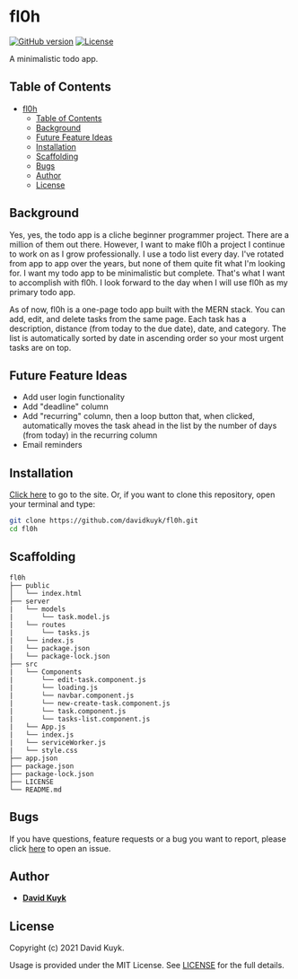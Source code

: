 # fl0h

[![GitHub version](https://img.shields.io/badge/version-v1.0.0-blue.svg)](https://github.com/davidkuyk/fl0h)
[![License](https://img.shields.io/github/license/davidkuyk/fl0h.svg)](https://github.com/davidkuyk/fl0h/blob/main/LICENSE)

A minimalistic todo app.

## Table of Contents

- [fl0h](#fl0h)
  - [Table of Contents](#table-of-contents)
  - [Background](#background)
  - [Future Feature Ideas](#future-feature-ideas)
  - [Installation](#installation)
  - [Scaffolding](#scaffolding)
  - [Bugs](#bugs)
  - [Author](#author)
  - [License](#license)

## Background

Yes, yes, the todo app is a cliche beginner programmer project. There are a million of them out there. However, I want to make fl0h a project I continue to work on as I grow professionally. I use a todo list every day. I've rotated from app to app over the years, but none of them quite fit what I'm looking for. I want my todo app to be minimalistic but complete. That's what I want to accomplish with fl0h. I look forward to the day when I will use fl0h as my primary todo app.

As of now, fl0h is a one-page todo app built with the MERN stack. You can add, edit, and delete tasks from the same page. Each task has a description, distance (from today to the due date), date, and category. The list is automatically sorted by date in ascending order so your most urgent tasks are on top.

## Future Feature Ideas

- Add user login functionality
- Add "deadline" column
- Add "recurring" column, then a loop button that, when clicked, automatically moves the task ahead in the list by the number of days (from today) in the recurring column
- Email reminders

## Installation

[Click here](http://fl0h.herokuapp.com/) to go to the site. Or, if you want to clone this repository, open your terminal and type:

```sh
git clone https://github.com/davidkuyk/fl0h.git
cd fl0h
```

## Scaffolding

```text
fl0h
├── public
│   └── index.html
├── server
|   └── models
|       └── task.model.js
|   └── routes
|       └── tasks.js
|   └── index.js
|   └── package.json
|   └── package-lock.json
├── src
|   └── Components
|       └── edit-task.component.js
|       └── loading.js
|       └── navbar.component.js
|       └── new-create-task.component.js
|       └── task.component.js
|       └── tasks-list.component.js
|   └── App.js
|   └── index.js
|   └── serviceWorker.js
|   └── style.css
├── app.json
├── package.json
├── package-lock.json
├── LICENSE
└── README.md
```

## Bugs

If you have questions, feature requests or a bug you want to report, please click [here](https://github.com/davidkuyk/fl0h/issues) to open an issue.

## Author

- [**David Kuyk**](https://davidkuyk.github.io/)

## License

Copyright (c) 2021 David Kuyk.

Usage is provided under the MIT License. See [LICENSE](https://github.com/davidkuyk/fl0h/blob/main/LICENSE) for the full details.
